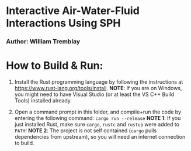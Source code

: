 
# Interactive Air-Water-Fluid Interactions Using SPH
### Author: William Tremblay

# How to Build & Run: 
1. Install the Rust programming language by following the instructions at https://www.rust-lang.org/tools/install.
   **NOTE**: If you are on Windows, you might need to have Visual Studio (or at least the VS C++ Build Tools) installed already. 

2. Open a command prompt in this folder, and compile+run the code by entering the following command: `cargo run --release`
   **NOTE 1**: If you just installed Rust, make sure `cargo`, `rustc` and `rustup` were added to `PATH`!
   **NOTE 2**: The project is not self contained (`cargo` pulls dependencies from upstream), so you will need an internet connection to build.


